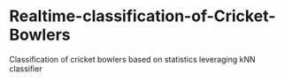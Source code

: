 # Realtime-classification-of-Cricket-Bowlers
Classification of cricket bowlers based on statistics leveraging kNN classifier
